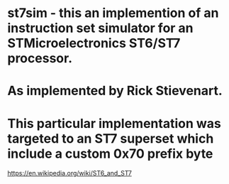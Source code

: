 # st7sim - this an implemention of an instruction set simulator for an STMicroelectronics ST6/ST7 processor.
# As implemented by Rick Stievenart.
# This particular implementation was targeted to an ST7 superset which include a custom 0x70 prefix byte
https://en.wikipedia.org/wiki/ST6_and_ST7
